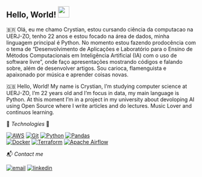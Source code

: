 ## Hello, World! <img src="https://raw.githubusercontent.com/MartinHeinz/MartinHeinz/master/wave.gif" width="30px">

🇧🇷
Olá, eu me chamo Crystian, estou cursando ciência da computacao na UERJ-ZO, tenho 22 anos e estou focado na área de dados, minha linguagem principal é Python. No momento estou fazendo prodocência com o tema de “Desenvolvimento de Aplicações e Laboratório para o Ensino de Métodos Computacionais em Inteligência Artificial (IA) com o uso de software livre”, onde faço apresentações mostrando códigos e falando sobre, além de desenvolver artigos. Sou carioca, flamenguista e apaixonado por música e aprender coisas novas.

🇬🇧
Hello, World! My name is Crystian, I’m studying computer science at UERJ-ZO, I’m 22 years old and I’m focus in data, my main language is Python. At this moment I’m in a project in my university about  devoloping AI using Open Source where I write articles and do lectures. Music Lover and continuos learning.

  
🔨 *Technologies* 🔧  

[![AWS](https://img.shields.io/badge/AWS-%23FF9900.svg?style=for-the-badge&logo=amazon-aws&logoColor=white)](https://pt-br.reactjs.org)
[![Git](https://img.shields.io/badge/Git-F05032?style=for-the-badge&logo=git&logoColor=white)](https://git-scm.com/)
[![Python](https://img.shields.io/badge/python-3670A0?style=for-the-badge&logo=python&logoColor=ffdd54)](https://www.python.org)
[![Pandas](https://img.shields.io/badge/pandas-%23150458.svg?style=for-the-badge&logo=pandas&logoColor=white)](https://pandas.pydata.org)
<br />
[![Docker](https://img.shields.io/badge/docker-%230db7ed.svg?style=for-the-badge&logo=docker&logoColor=white)](https://www.docker.com)
[![Terraform](https://img.shields.io/badge/terraform-%235835CC.svg?style=for-the-badge&logo=terraform&logoColor=white)](https://www.terraform.io)
[![Apache Airflow](https://img.shields.io/badge/Apache%20Airflow-017CEE?style=for-the-badge&logo=Apache%20Airflow&logoColor=white)](https://airflow.apache.org)

📬 *Contact me*

[![email](https://img.shields.io/badge/Gmail-D14836?style=for-the-badge&logo=gmail&logoColor=white)](mailto:crystian.lf@gmail.com)
[![linkedin](https://img.shields.io/badge/LinkedIn-0077B5?style=for-the-badge&logo=linkedin&logoColor=white)](https://www.linkedin.com/in/crystian-lefundes/)
